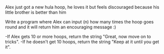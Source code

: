 Alex just got a new hula hoop, he loves it but feels discouraged because his little brother is better than him

Write a program where Alex can input (n) how many times the hoop goes round and it will return him an encouraging message :)

   -If Alex gets 10 or more hoops, return the string "Great, now move on to tricks".
   -If he doesn't get 10 hoops, return the string "Keep at it until you get it".


